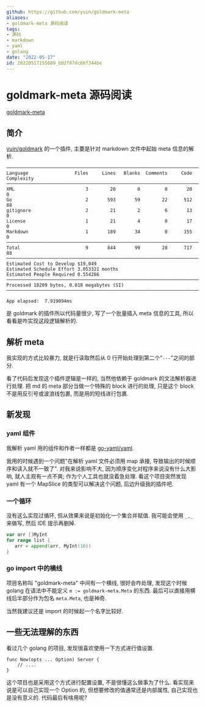 ```yaml
---
github: https://github.com/yuin/goldmark-meta
aliases:
- goldmark-meta 源码阅读
tags:
- 源码
- markdown
- yaml
- golang
date: "2022-05-17"
id: 20220517155609_b02f07dc66f344be
---
```


# goldmark-meta 源码阅读

[goldmark-meta](https://github.com/yuin/goldmark-meta)

## 简介

[yuin/goldmark](https://github.com/yuin/goldmark) 的一个插件, 主要是针对 markdown 文件中起始 meta 信息的解析.

```
───────────────────────────────────────────────────────────────────────────────
Language                 Files     Lines   Blanks  Comments     Code Complexity
───────────────────────────────────────────────────────────────────────────────
XML                          3        20        0         0       20          0
Go                           2       593       59        22      512         88
gitignore                    2        21        2         6       13          0
License                      1        21        4         0       17          0
Markdown                     1       189       34         0      155          0
───────────────────────────────────────────────────────────────────────────────
Total                        9       844       99        28      717         88
───────────────────────────────────────────────────────────────────────────────
Estimated Cost to Develop $19,049
Estimated Schedule Effort 3.053321 months
Estimated People Required 0.554286
───────────────────────────────────────────────────────────────────────────────
Processed 18209 bytes, 0.018 megabytes (SI)
───────────────────────────────────────────────────────────────────────────────

App elapsed:  7.919094ms
```

是 goldmark 的插件所以代码量很少, 写了一个批量插入 meta 信息的工具, 所以看看是咋实现这段逻辑解析的.

## 解析 meta

我实现的方式比较暴力, 就是行读取然后从 0 行开始处理到第二个"`---`"之间的部分.

看了代码后发现这个插件逻辑是一样的, 当然他依赖于 goldmark 的文法解析器进行处理. 把 md 的 meta 部分当做一个特殊的 block 进行的处理, 只是这个 block 不是用反引号或波浪线包裹, 而是用的短线进行包裹.

## 新发现
### yaml 组件
我解析 yaml 用的组件和作者一样都是 [go-yaml/yaml](https://github.com/go-yaml/yaml). 

我用的时候遇到一个问题"在解析 yaml 文件必须用 map 承接, 导致输出的时候顺序和读入就不一致了". 对我来说影响不大, 因为顺序变化对程序来说没有什么大影响, 就人主观有一点不爽; 作为个人工具也就没着急处理. 看这个项目突然发现 yaml 有一个 MapSlice 的类型可以解决这个问题, 后边升级我的插件吧.

### 一个循环

没有这么实现过循环, 但从效果来说是初始化一个集合并赋值. 我可能会使用 `_,_` 来做写, 然后 IDE 提示再删掉.

```go
var arr []MyInt
for range list {  
   arr = append(arr, MyInt(10))  
}
```

### go import 中的横线

项目名称叫 "goldmark-meta" 中间有一个横线, 很好会咋处理, 发现这个时候 golang 在语法中不能定义 `m := goldmark-meta.Meta` 的东西. 最后可以直接用横线后半部分作为包名 `meta.Meta`, 也是神奇. 

当然我建议还是 import 的时候起一个名字比较好.

## 一些无法理解的东西

看过几个 golang 的项目, 发现很喜欢使用一下方式进行值设置.
```
func New(opts ... Option) Server {
    // ....
}
```

这个项目也是采用这个方式进行配置设置, 不是很懂这么做事为了什么. 看实现来说是可以自己实现一个 Option 的, 但想要修改的值通常还是内部属性, 自己实现也是没有意义的. 代码最后有啥用呢?
